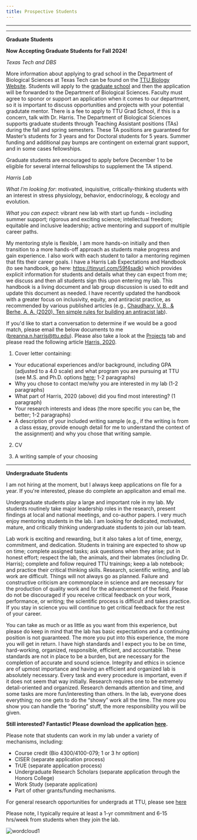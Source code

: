 ```yaml
---
title: Prospective Students
---
```


<!--more-->
**************************


**************************
**Graduate Students**

**Now Accepting Graduate Students for Fall 2024!**

*Texas Tech and DBS*

More information about applying to grad school in the Department of Biological Sciences at Texas Tech can be found on the [TTU Biology Website](http://www.depts.ttu.edu/biology/Graduate/graduatestudies.php). Students will apply to the [graduate school](https://www.depts.ttu.edu/gradschool/admissions/howtoapply.php) and then the application will be forwarded to the Department of Biological Sciences. Faculty must agree to sponor or support an application when it comes to our department, so it is important to discuss opportunities and projects with your potential gradutate mentor. There is a fee to apply to TTU Grad School, if this is a concern, talk with Dr. Harris. The Department of Biological Sciences supports graduate students through Teaching Assistant positions (TAs) during the fall and spring semesters. These TA positions are guaranteed for Master’s students for 3 years and for Doctoral students for 5 years. Summer funding and additional pay bumps are contingent on external grant support, and in some cases fellowships. 

Graduate students are encouraged to apply before December 1 to be eligible for several internal fellowships to supplement the TA stipend.

*Harris Lab*

*What I’m looking for*: motivated, inquisitive, critically-thinking students with an interest in stress physiology, behavior, endocrinology, & ecology and evolution.

*What you can expect*: vibrant new lab with start up funds – including summer support; rigorous and exciting science; intellectual freedom; equitable and inclusive leadership; active mentoring and support of multiple career paths.

My mentoring style is flexible, I am more hands-on initially and then transition to a more hands-off approach as students make progress and gain experience. I also work with each student to tailor a mentoring regimen that fits their career goals. I have a Harris Lab Expectations and Handbook (to see handbook, go here: <https://tinyurl.com/59f4sadk>) which provides explicit information for students and details what they can expect from me; we discuss and then all students sign this upon entering my lab. This handbook is a living document and lab group discussion is used to edit and update this document as needed. I have recently updated the handbook with a greater focus on inclusivity, equity, and antiracist practice, as recommended by various published articles (e.g., [Chaudhary, V. B., & Berhe, A. A. (2020). Ten simple rules for building an antiracist lab](https://journals.plos.org/ploscompbiol/article?id=10.1371/journal.pcbi.1008210)).

If you'd like to start a conversation to determine if we would be a good match, please email the below documents to me (breanna.n.harris@ttu.edu). Please also take a look at the [Projects](/projects) tab and please read the following article [Harris, 2020](https://drive.google.com/file/d/1Pr2UPql_HFB7PQy_HnWPR_LZn4DCxcI0/view?usp=sharing).

1. Cover letter containing:

  * Your educational experiences and/or background, including GPA (adjusted to a 4.0 scale) and what program you are pursuing at TTU (see M.S. and Ph.D. options [here](https://www.depts.ttu.edu/biology/academics/graduate/programs/); 1-2 paragraphs)
  * Why you chose to contact me/why you are interested in my lab (1-2 paragraphs)
  * What part of Harris, 2020 (above) did you find most interesting? (1 paragraph)
  * Your research interests and ideas (the more specific you can be, the better; 1-2 paragraphs)
  * A description of your included writing sample (e.g., if the writing is from a class essay, provide enough detail for me to understand the context of the        assignment) and why you chose that writing sample.

2. CV

3. A writing sample of your choosing

*********************************

**Undergraduate Students**

I am not hiring at the moment, but I always keep applications on file for a year. If you're interested, please do complete an applicaiton and email me. 

Undergraduate students play a large and important role in my lab. My students routinely take major leadership roles in the research, present findings at local and national meetings, and co-author papers. I very much enjoy mentoring students in the lab. I am looking for dedicated, motivated, mature, and critically thinking undergraduate students to join our lab team.

Lab work is exciting and rewarding, but it also takes a lot of time, energy, commitment, and dedication. Students in training are expected to show up on time; complete assigned tasks; ask questions when they arise; put in honest effort; respect the lab, the animals, and their labmates (including Dr. Harris); complete and follow required TTU trainings; keep a lab notebook; and practice their critical thinking skills.  Research, scientific writing, and lab work are difficult. Things will not always go as planned. Failure and constructive criticism are commonplace in science and are necessary for the production of quality work and for the advancement of the field. Please do not be discouraged if you receive critical feedback on your work, performance, or writing; the scientific process is difficult and takes practice. If you stay in science you will continue to get critical feedback for the rest of your career. 

You can take as much or as little as you want from this experience, but please do keep in mind that the lab has basic expectations and a continuing position is not guaranteed. The more you put into this experience, the more you will get in return. I have high standards and I expect you to be on time, hard-working, organized, responsible, efficient, and accountable. These standards are not in place to be a burden, but are necessary for the completion of accurate and sound science. Integrity and ethics in science are of upmost importance and having an efficient and organized lab is absolutely necessary. Every task and every procedure is important, even if it does not seem that way initially.  Research requires one to be extremely detail-oriented and organized. Research demands attention and time, and some tasks are more fun/interesting than others. In the lab, everyone does everything; no one gets to do the “showy” work all the time. The more you show you can handle the “boring” stuff, the more responsibility you will be given.

**Still interested? Fantastic! Please download the application [here](https://docs.google.com/document/d/1zKBT_N1p-hS4Fc9zS8fBe5gcQHr3_a0r/edit?usp=sharing&ouid=118142569107834417142&rtpof=true&sd=true).**

Please note that students can work in my lab under a variety of mechanisms, including: 
  * Course credit (Bio 4300/4100-079; 1 or 3 hr option)
  * CISER (separate application process)
  * TrUE (separate application process)
  * Undergraduate Research Scholars (separate application through the Honors College)
  * Work Study (separate application)
  * Part of other grants/funding mechanisms. 
 
 For general research opportunities for undergrads at TTU, please see [here](https://docs.google.com/document/d/1k7_oRxpB82YxNPArfpcbleXVuBcrAyZg/edit?usp=sharing&ouid=118142569107834417142&rtpof=true&sd=true)

Please note, I typically require at least a 1-yr commitment and 6-15 hrs/week from students when they join the lab. 

![wordcloud1](https://user-images.githubusercontent.com/58483740/191638475-3043f726-cf84-4949-adc1-ccc4c2808364.jpg)

